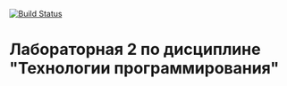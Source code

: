[![Build Status](https://app.travis-ci.com/denhikan/PTLab2.svg?branch=master)](https://app.travis-ci.com/github/denhikan/PTlab2)
# Лабораторная 2 по дисциплине "Технологии программирования"
